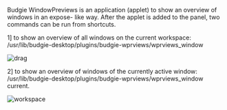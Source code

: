 Budgie WindowPreviews is an application (applet) to show an overview of windows in an expose- like way. After the applet is added to the panel, two commands can be run from shortcuts. 

1] to show an overview of all windows on the current workspace: /usr/lib/budgie-desktop/plugins/budgie-wprviews/wprviews_window 

![drag](https://github.com/UbuntuBudgie/budgie-extras/blob/master/budgie-wpreviews/all.png)

2] to show an overview of windows of the currently active window: /usr/lib/budgie-desktop/plugins/budgie-wprviews/wprviews_window current.

![workspace](https://github.com/UbuntuBudgie/budgie-extras/blob/master/budgie-wpreviews/current.png)


